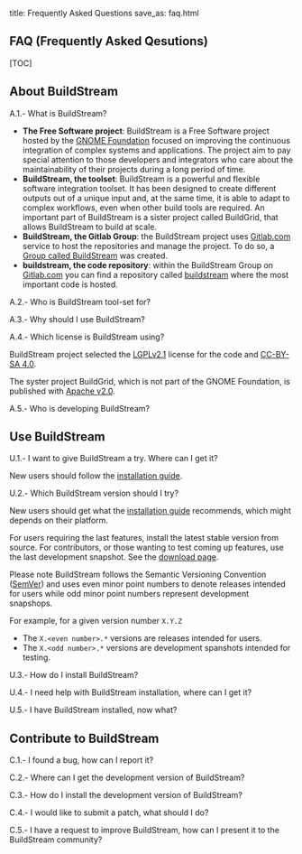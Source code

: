 title: Frequently Asked Questions
save_as: faq.html

## FAQ (Frequently Asked Qesutions)

[TOC]

## About BuildStream

A.1.- What is BuildStream?

* **The Free Software project**: BuildStream is a Free Software project hosted by the [GNOME Foundation](https://www.gnome.org/foundation/) focused on improving the continuous integration of complex systems and applications. The project aim to pay special attention to those developers and integrators who care about the maintainability of their projects during a long period of time. 
* **BuildStream, the toolset**: BuildStream is a powerful and flexible software integration toolset. It has been designed to create different outputs out of a unique input and, at the same time, it is able to adapt to complex workflows, even when other build tools are required. An important part of BuildStream is a sister project called BuildGrid, that allows BuildStream to build at scale.
* **BuildStream, the Gitlab Group**: the BuildStream project uses [Gitlab.com](https://gitlab.com) service to host the repositories and manage the project. To do so, a [Group called BuildStream](https://gitlab.com/BuildStream) was created.
* **buildstream, the code repository**: within the BuildStream Group on [Gitlab.com](https://gitlab.com/BuildStream) you can find a repository called [buildstream](https://gitlab.com/BuildStream/buildstream) where the most important code is hosted.

A.2.- Who is BuildStream tool-set for?


A.3.- Why should I use BuildStream?


A.4.- Which license is BuildStream using?

BuildStream project selected the [LGPLv2.1](https://gitlab.com/BuildStream/buildstream/blob/master/COPYING) license for the code and [CC-BY-SA 4.0](https://creativecommons.org/licenses/by-sa/4.0/).

The syster project BuildGrid, which is not part of the GNOME Foundation, is published with [Apache v2.0](https://gitlab.com/BuildGrid/buildgrid/blob/master/LICENSE).


A.5.- Who is developing BuildStream?


## Use BuildStream

U.1.- I want to give BuildStream a try. Where can I get it?

New users should follow the [installation guide]({filename}installation.md).

U.2.- Which BuildStream version should I try?

New users should get what the [installation guide]({filename}installation.md)
recommends, which might depends on their platform.

For users requiring the last features, install the latest stable
version from source. For contributors, or those wanting to test coming
up features, use the last development snapshot. See the [download
page]({filename}download.md).

<a id="install_semantic_versioning"></a>

Please note BuildStream follows the Semantic Versioning Convention
([SemVer](https://semver.org/)) and uses even minor point numbers to
denote releases intended for users while odd minor point numbers
represent development snapshops.

For example, for a given version number `X.Y.Z`

 - The `X.<even number>.*` versions are releases intended for users.
 - The `X.<odd number>.*` versions are development spanshots intended for testing.

U.3.- How do I install BuildStream?

U.4.- I need help with BuildStream installation, where can I get it?

U.5.- I have BuildStream installed, now what?


## Contribute to BuildStream

C.1.- I found a bug, how can I report it?

C.2.- Where can I get the development version of BuildStream?

C.3.- How do I install the development version of BuildStream?

C.4.- I would like to submit a patch, what should I do?

C.5.- I have a request to improve BuildStream, how can I present it to the BuildStream community?


